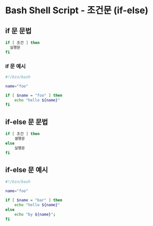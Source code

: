 <!--meta
title: Bash Shell Script 조건문
description: bash if, if-else
keywords: bash, if, if-else
-->

# Bash Shell Script - 조건문 (if-else)

## if 문 문법

```sh
if [ 조건 ] then
  실행문
fi
```

### if 문 예시

```sh
#!/bin/bash

name="foo"

if [ $name = "foo" ] then
    echo "hello ${name}"
fi
```

## if-else 문 문법

```sh
if [ 조건 ] then
    샐행문
else
    실행문
fi
```

## if-else 문 예시

```sh
#!/bin/bash

name="foo"

if [ $name = "bar" ] then
    echo "hello ${name}"
else
    echo "by ${name}";
fi
```
